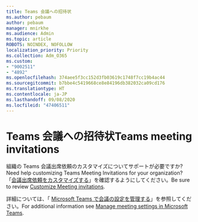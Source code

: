 ```yaml
---
title: Teams 会議への招待状
ms.author: pebaum
author: pebaum
manager: mnirkhe
ms.audience: Admin
ms.topic: article
ROBOTS: NOINDEX, NOFOLLOW
localization_priority: Priority
ms.collection: Adm_O365
ms.custom:
- "9002511"
- "4892"
ms.openlocfilehash: 374aee5f3cc152d3fb03619c1748f7cc19b4ac44
ms.sourcegitcommit: b7bbe4c5419668ce8e84196db382032ca09cd176
ms.translationtype: HT
ms.contentlocale: ja-JP
ms.lasthandoff: 09/08/2020
ms.locfileid: "47406511"
---
```

# <a name="teams-meeting-invitations"></a><span data-ttu-id="018c4-102">Teams 会議への招待状</span><span class="sxs-lookup"><span data-stu-id="018c4-102">Teams meeting invitations</span></span>

<span data-ttu-id="018c4-103">組織の Teams 会議出席依頼のカスタマイズについてサポートが必要ですか?</span><span class="sxs-lookup"><span data-stu-id="018c4-103">Need help customizing Teams Meeting Invitations for your organization?</span></span> <span data-ttu-id="018c4-104">「[会議出席依頼をカスタマイズする](https://docs.microsoft.com/microsoftteams/meeting-settings-in-teams#customize-meeting-invitations)」を確認するようにしてください。</span><span class="sxs-lookup"><span data-stu-id="018c4-104">Be sure to review [Customize Meeting invitations](https://docs.microsoft.com/microsoftteams/meeting-settings-in-teams#customize-meeting-invitations).</span></span>  

<span data-ttu-id="018c4-105">詳細については、「 [Microsoft Teams で会議の設定を管理する](https://docs.microsoft.com/microsoftteams/meeting-settings-in-teams)」を参照してください。</span><span class="sxs-lookup"><span data-stu-id="018c4-105">For additional information see [Manage meeting settings in Microsoft Teams](https://docs.microsoft.com/microsoftteams/meeting-settings-in-teams).</span></span>
